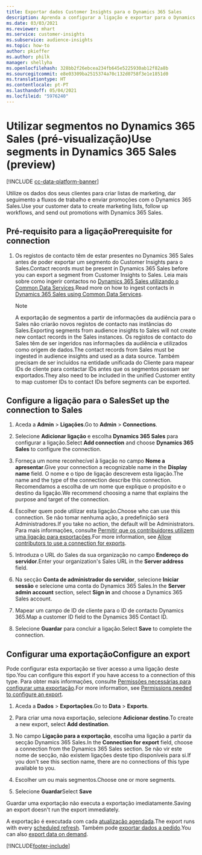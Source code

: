 ```yaml
---
title: Exportar dados Customer Insights para o Dynamics 365 Sales
description: Aprenda a configurar a ligação e exportar para o Dynamics 365 Sales.
ms.date: 03/03/2021
ms.reviewer: mhart
ms.service: customer-insights
ms.subservice: audience-insights
ms.topic: how-to
author: pkieffer
ms.author: philk
manager: shellyha
ms.openlocfilehash: 328bb2f26ebcea234fb645e5225930ab12f82a8b
ms.sourcegitcommit: e8e03309ba2515374a70c132d0758f3e1e1851d0
ms.translationtype: HT
ms.contentlocale: pt-PT
ms.lasthandoff: 05/04/2021
ms.locfileid: "5976240"
---
```

# <a name="use-segments-in-dynamics-365-sales-preview"></a><span data-ttu-id="e3d45-103">Utilizar segmentos no Dynamics 365 Sales (pré-visualização)</span><span class="sxs-lookup"><span data-stu-id="e3d45-103">Use segments in Dynamics 365 Sales (preview)</span></span>

[!INCLUDE [cc-data-platform-banner](../includes/cc-data-platform-banner.md)]

<span data-ttu-id="e3d45-104">Utilize os dados dos seus clientes para criar listas de marketing, dar seguimento a fluxos de trabalho e enviar promoções com o Dynamics 365 Sales.</span><span class="sxs-lookup"><span data-stu-id="e3d45-104">Use your customer data to create marketing lists, follow up workflows, and send out promotions with Dynamics 365 Sales.</span></span>

## <a name="prerequisite-for-connection"></a><span data-ttu-id="e3d45-105">Pré-requisito para a ligação</span><span class="sxs-lookup"><span data-stu-id="e3d45-105">Prerequisite for connection</span></span>

1. <span data-ttu-id="e3d45-106">Os registos de contacto têm de estar presentes no Dynamics 365 Sales antes de poder exportar um segmento do Customer Insights para o Sales.</span><span class="sxs-lookup"><span data-stu-id="e3d45-106">Contact records must be present in Dynamics 365 Sales before you can export a segment from Customer Insights to Sales.</span></span> <span data-ttu-id="e3d45-107">Leia mais sobre como ingerir contactos no [Dynamics 365 Sales utilizando o Common Data Services](connect-power-query.md).</span><span class="sxs-lookup"><span data-stu-id="e3d45-107">Read more on how to ingest contacts in [Dynamics 365 Sales using Common Data Services](connect-power-query.md).</span></span>

   > [!NOTE]
   > <span data-ttu-id="e3d45-108">A exportação de segmentos a partir de informações da audiência para o Sales não criarão novos registos de contacto nas instâncias do Sales.</span><span class="sxs-lookup"><span data-stu-id="e3d45-108">Exporting segments from audience insights to Sales will not create new contact records in the Sales instances.</span></span> <span data-ttu-id="e3d45-109">Os registos de contacto do Sales têm de ser ingeridos nas informações da audiência e utilizados como origem de dados.</span><span class="sxs-lookup"><span data-stu-id="e3d45-109">The contact records from Sales must be ingested in audience insights and used as a data source.</span></span> <span data-ttu-id="e3d45-110">Também precisam de ser incluídos na entidade unificada do Cliente para mapear IDs de cliente para contactar IDs antes que os segmentos possam ser exportados.</span><span class="sxs-lookup"><span data-stu-id="e3d45-110">They also need to be included in the unified Customer entity to map customer IDs to contact IDs before segments can be exported.</span></span>

## <a name="set-up-the-connection-to-sales"></a><span data-ttu-id="e3d45-111">Configure a ligação para o Sales</span><span class="sxs-lookup"><span data-stu-id="e3d45-111">Set up the connection to Sales</span></span>

1. <span data-ttu-id="e3d45-112">Aceda a **Admin** > **Ligações**.</span><span class="sxs-lookup"><span data-stu-id="e3d45-112">Go to **Admin** > **Connections**.</span></span>

1. <span data-ttu-id="e3d45-113">Selecione **Adicionar ligação** e escolha **Dynamics 365 Sales** para configurar a ligação.</span><span class="sxs-lookup"><span data-stu-id="e3d45-113">Select **Add connection** and choose **Dynamics 365 Sales** to configure the connection.</span></span>

1. <span data-ttu-id="e3d45-114">Forneça um nome reconhecível à ligação no campo **Nome a apresentar**.</span><span class="sxs-lookup"><span data-stu-id="e3d45-114">Give your connection a recognizable name in the **Display name** field.</span></span> <span data-ttu-id="e3d45-115">O nome e o tipo de ligação descrevem esta ligação.</span><span class="sxs-lookup"><span data-stu-id="e3d45-115">The name and the type of the connection describe this connection.</span></span> <span data-ttu-id="e3d45-116">Recomendamos a escolha de um nome que explique o propósito e o destino da ligação.</span><span class="sxs-lookup"><span data-stu-id="e3d45-116">We recommend choosing a name that explains the purpose and target of the connection.</span></span>

1. <span data-ttu-id="e3d45-117">Escolher quem pode utilizar esta ligação.</span><span class="sxs-lookup"><span data-stu-id="e3d45-117">Choose who can use this connection.</span></span> <span data-ttu-id="e3d45-118">Se não tomar nenhuma ação, a predefinição será Administradores.</span><span class="sxs-lookup"><span data-stu-id="e3d45-118">If you take no action, the default will be Administrators.</span></span> <span data-ttu-id="e3d45-119">Para mais informações, consulte [Permitir que os contribuidores utilizem uma ligação para exportações](connections.md#allow-contributors-to-use-a-connection-for-exports).</span><span class="sxs-lookup"><span data-stu-id="e3d45-119">For more information, see [Allow contributors to use a connection for exports](connections.md#allow-contributors-to-use-a-connection-for-exports).</span></span>

1. <span data-ttu-id="e3d45-120">Introduza o URL do Sales da sua organização no campo **Endereço do servidor**.</span><span class="sxs-lookup"><span data-stu-id="e3d45-120">Enter your organization's Sales URL in the **Server address** field.</span></span>

1. <span data-ttu-id="e3d45-121">Na secção **Conta de administrador do servidor**, selecione **Iniciar sessão** e selecione uma conta do Dynamics 365 Sales.</span><span class="sxs-lookup"><span data-stu-id="e3d45-121">In the **Server admin account** section, select **Sign in** and choose a Dynamics 365 Sales account.</span></span>

1. <span data-ttu-id="e3d45-122">Mapear um campo de ID de cliente para o ID de contacto Dynamics 365.</span><span class="sxs-lookup"><span data-stu-id="e3d45-122">Map a customer ID field to the Dynamics 365 Contact ID.</span></span>

1. <span data-ttu-id="e3d45-123">Selecione **Guardar** para concluir a ligação.</span><span class="sxs-lookup"><span data-stu-id="e3d45-123">Select **Save** to complete the connection.</span></span> 

## <a name="configure-an-export"></a><span data-ttu-id="e3d45-124">Configurar uma exportação</span><span class="sxs-lookup"><span data-stu-id="e3d45-124">Configure an export</span></span>

<span data-ttu-id="e3d45-125">Pode configurar esta exportação se tiver acesso a uma ligação deste tipo.</span><span class="sxs-lookup"><span data-stu-id="e3d45-125">You can configure this export if you have access to a connection of this type.</span></span> <span data-ttu-id="e3d45-126">Para obter mais informações, consulte [Permissões necessárias para configurar uma exportação](export-destinations.md#set-up-a-new-export).</span><span class="sxs-lookup"><span data-stu-id="e3d45-126">For more information, see [Permissions needed to configure an export](export-destinations.md#set-up-a-new-export).</span></span>

1. <span data-ttu-id="e3d45-127">Aceda a **Dados** > **Exportações**.</span><span class="sxs-lookup"><span data-stu-id="e3d45-127">Go to **Data** > **Exports**.</span></span>

1. <span data-ttu-id="e3d45-128">Para criar uma nova exportação, selecione **Adicionar destino**.</span><span class="sxs-lookup"><span data-stu-id="e3d45-128">To create a new export, select **Add destination**.</span></span>

1. <span data-ttu-id="e3d45-129">No campo **Ligação para a exportação**, escolha uma ligação a partir da secção Dynamics 365 Sales.</span><span class="sxs-lookup"><span data-stu-id="e3d45-129">In the **Connection for export** field, choose a connection from the Dynamics 365 Sales section.</span></span> <span data-ttu-id="e3d45-130">Se não vir este nome de secção, não existem ligações deste tipo disponíveis para si.</span><span class="sxs-lookup"><span data-stu-id="e3d45-130">If you don't see this section name, there are no connections of this type available to you.</span></span>

1. <span data-ttu-id="e3d45-131">Escolher um ou mais segmentos.</span><span class="sxs-lookup"><span data-stu-id="e3d45-131">Choose one or more segments.</span></span>

1. <span data-ttu-id="e3d45-132">Selecione **Guardar**</span><span class="sxs-lookup"><span data-stu-id="e3d45-132">Select **Save**</span></span>

<span data-ttu-id="e3d45-133">Guardar uma exportação não executa a exportação imediatamente.</span><span class="sxs-lookup"><span data-stu-id="e3d45-133">Saving an export doesn't run the export immediately.</span></span>

<span data-ttu-id="e3d45-134">A exportação é executada com cada [atualização agendada](system.md#schedule-tab).</span><span class="sxs-lookup"><span data-stu-id="e3d45-134">The export runs with every [scheduled refresh](system.md#schedule-tab).</span></span> <span data-ttu-id="e3d45-135">Também pode [exportar dados a pedido](export-destinations.md#run-exports-on-demand).</span><span class="sxs-lookup"><span data-stu-id="e3d45-135">You can also [export data on demand](export-destinations.md#run-exports-on-demand).</span></span> 

[!INCLUDE[footer-include](../includes/footer-banner.md)]
